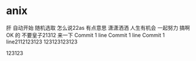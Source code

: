 # anix
肝
自动开始
随机选取
怎么说22as
有点意思
潇潇洒洒
人生有机会
一起努力
搞啊
OK 的
不要皇子21312
来一下
Commit 1 line
Commit 1 line
Commit 1 line2112123123
123123123123

123123